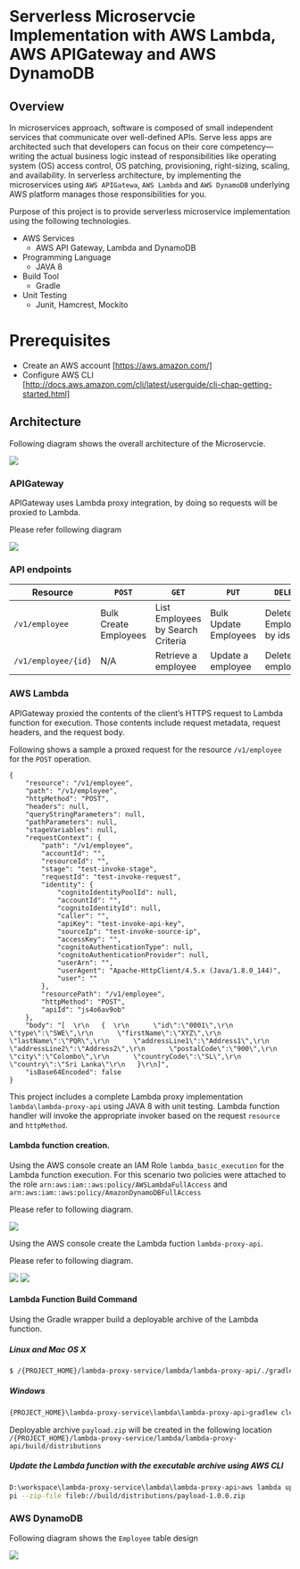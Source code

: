 # Serverless Microservcie Implementation with AWS Lambda, AWS APIGateway and AWS DynamoDB

## Overview

In microservices approach, software is composed of small independent services that communicate over well-defined APIs.
Serve less apps are architected such that developers can focus on their core competency—writing the actual business logic instead of responsibilities like operating system (OS) access control, OS patching, provisioning, right-sizing, scaling, and availability.
In serverless architecture, by implementing the microservices using `AWS APIGatewa`, `AWS Lambda` and `AWS DynamoDB` underlying AWS platform manages those responsibilities for you.

Purpose of this project is to provide serverless microservice implementation using the following technologies. 

-  AWS Services 
    -  AWS API Gateway, Lambda and DynamoDB
- Programming Language 
    - JAVA 8 
- Build Tool 
    - Gradle
- Unit Testing 
    - Junit, Hamcrest, Mockito 

# Prerequisites
  - Create an AWS account [https://aws.amazon.com/]
  - Configure AWS CLI [http://docs.aws.amazon.com/cli/latest/userguide/cli-chap-getting-started.html]

## Architecture

Following diagram shows the overall architecture of the Microservcie.

![](https://github.com/muditha-silva/readme-images/blob/master/lambda-proxy-service.png)

### APIGateway 

APIGateway uses Lambda proxy integration, by doing so requests will be proxied to Lambda. 

Please refer following diagram  

![](https://github.com/muditha-silva/readme-images/blob/master/apiGW.png)

### API endpoints 

| Resource | `POST` | `GET` | `PUT` | `DELETE` |
| ------ |  ------ | ------ | ------ | ------ |
| `/v1/employee` | Bulk Create Employees | List Employees by Search Criteria | Bulk Update Employees | Delete Employees by ids | 
| `/v1/employee/{id}` | N/A | Retrieve a employee | Update a employee | Delete a employee

### AWS Lambda

APIGateway proxied the contents of the client’s HTTPS request to Lambda function for execution. Those contents include request metadata, request headers, and the request body. 

Following shows a sample a proxed request for the resource `/v1/employee` for the `POST` operation.

```
{
    "resource": "/v1/employee",
    "path": "/v1/employee",
    "httpMethod": "POST",
    "headers": null,
    "queryStringParameters": null,
    "pathParameters": null,
    "stageVariables": null,
    "requestContext": {
        "path": "/v1/employee",
        "accountId": "",
        "resourceId": "",
        "stage": "test-invoke-stage",
        "requestId": "test-invoke-request",
        "identity": {
            "cognitoIdentityPoolId": null,
            "accountId": "",
            "cognitoIdentityId": null,
            "caller": "",
            "apiKey": "test-invoke-api-key",
            "sourceIp": "test-invoke-source-ip",
            "accessKey": "",
            "cognitoAuthenticationType": null,
            "cognitoAuthenticationProvider": null,
            "userArn": "",
            "userAgent": "Apache-HttpClient/4.5.x (Java/1.8.0_144)",
            "user": ""
        },
        "resourcePath": "/v1/employee",
        "httpMethod": "POST",
        "apiId": "js4o6av9ob"
    },
    "body": "[  \r\n   {  \r\n      \"id\":\"0001\",\r\n      \"type\":\"SWE\",\r\n      \"firstName\":\"XYZ\",\r\n      \"lastName\":\"PQR\",\r\n      \"addressLine1\":\"Address1\",\r\n      \"addressLine2\":\"Address2\",\r\n      \"postalCode\":\"900\",\r\n      \"city\":\"Colombo\",\r\n      \"countryCode\":\"SL\",\r\n      \"country\":\"Sri Lanka\"\r\n   }\r\n]",
    "isBase64Encoded": false
}
```

This project includes a complete Lambda proxy implementation `lambda\lambda-proxy-api` using JAVA 8 with unit testing. 
Lambda function handler will invoke the appropriate invoker based on the request `resource` and `httpMethod`.

#### Lambda function creation.

Using the AWS console create an IAM Role `lambda_basic_execution` for the Lambda function execution. For this scenario two policies were attached to the role `arn:aws:iam::aws:policy/AWSLambdaFullAccess` and `arn:aws:iam::aws:policy/AmazonDynamoDBFullAccess`

Please refer to following diagram.

![](https://github.com/muditha-silva/readme-images/blob/master/role.png)

Using the AWS console create the Lambda fuction `lambda-proxy-api`. 

Please refer to following diagram.

![](https://github.com/muditha-silva/readme-images/blob/master/1.png)
![](https://github.com/muditha-silva/readme-images/blob/master/2.png)

#### Lambda Function Build Command 

Using the Gradle wrapper build a deployable archive of the Lambda function.

#####  Linux and Mac OS X
```sh
$ /{PROJECT_HOME}/lambda-proxy-service/lambda/lambda-proxy-api/./gradlew clean build -x test --refresh-dependencies
```

#####  Windows
```sh
{PROJECT_HOME}\lambda-proxy-service\lambda\lambda-proxy-api>gradlew clean build -x test --refresh-dependencies
```

Deployable archive `payload.zip` will be created in the following location `/{PROJECT_HOME}/lambda-proxy-service/lambda/lambda-proxy-api/build/distributions`

#####  Update the Lambda function with the executable archive using AWS CLI
```sh 
D:\workspace\lambda-proxy-service\lambda\lambda-proxy-api>aws lambda update-function-code --function-name lambda-proxy-a
pi --zip-file fileb://build/distributions/payload-1.0.0.zip
```

### AWS DynamoDB 

Following diagram shows the `Employee` table design

![](https://github.com/muditha-silva/readme-images/blob/master/EmployeeTable.png)
